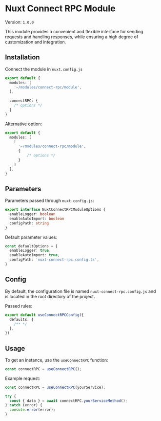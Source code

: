 # Nuxt Connect RPC Module

Version: `1.0.0`

This module provides a convenient and flexible interface for sending requests and handling responses, while ensuring a high degree of customization and integration.

## Installation

Connect the module in `nuxt.config.js`

```ts
export default {
  modules: [
    '~/modules/connect-rpc/module',
  ],
  
  connectRPC: {
    /* options */
  }
}
```

Alternative option:

```ts
export default {
  modules: [
    [
      '~/modules/connect-rpc/module',
      {
          /* options */ 
      }
    ]
  ],
}
```
## Parameters

Parameters passed through `nuxt.config.js`:

```ts
export interface NuxtConnectRPCModuleOptions {
  enableLogger: boolean
  enableAutoImport: boolean
  configPath: string
}
```

Default parameter values:

```ts
const defaultOptions = {
  enableLogger: true,
  enableAutoImport: true,
  configPath: 'nuxt-connect-rpc.config.ts',
}
```

## Config

By default, the configuration file is named `nuxt-connect-rpc.config.js` and is located in the root directory of the project.

Passed rules:

```ts
export default useConnectRPCConfig({
  defaults: {
    /** */
  },
})

```

## Usage

To get an instance, use the `useConnectRPC` function:

```typescript
const connectRPC = useConnectRPC();
```

Example request:

```typescript
const connectRPC = useConnectRPC(yourService);

try {
  const { data } = await connectRPC.yourServiceMethod();
} catch (error) {
  console.error(error);
}
```

